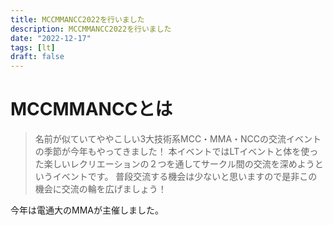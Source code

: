 ```yaml
---
title: MCCMMANCC2022を行いました
description: MCCMMANCC2022を行いました
date: "2022-12-17"
tags: [lt]
draft: false
---
```


# MCCMMANCCとは

> 名前が似ていてややこしい3大技術系MCC・MMA・NCCの交流イベントの季節が今年もやってきました！ 本イベントではLTイベントと体を使った楽しいレクリエーションの２つを通してサークル間の交流を深めようというイベントです。 普段交流する機会は少ないと思いますので是非この機会に交流の輪を広げましょう！

今年は電通大のMMAが主催しました。

